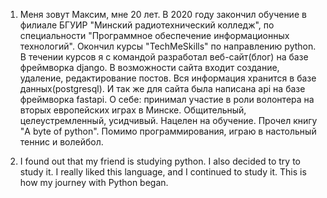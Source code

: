 1. Меня зовут Максим, мне 20 лет. В 2020 году закончил обучение в филиале БГУИР "Минский радиотехнический колледж", по специальности "Программное обеспечение информационных технологий". Окончил курсы "TechMeSkills" по направлению python. В течении курсов я с командой разработал веб-сайт(блог) на базе фреймворка django. В возможности сайта входит создание, удаление, редактирование постов. Вся информация хранится в базе данных(postgresql). И так же для сайта была написана api на базе фреймворка fastapi. О себе: принимал участие в роли волонтера на вторых европейских играх в Минске. Общительный, целеустремленный, усидчивый. Нацелен на обучение. Прочел книгу "A byte of python". Помимо программирования, играю в настольный теннис и волейбол.

2. I found out that my friend is studying python. I also decided to try to study it. I really liked this language, and I continued to study it. This is how my journey with Python began.